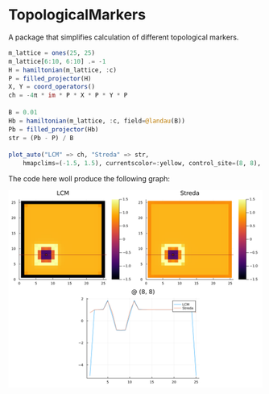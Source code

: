 # TopologicalMarkers

A package that simplifies calculation of different topological markers.

```julia
m_lattice = ones(25, 25)
m_lattice[6:10, 6:10] .= -1
H = hamiltonian(m_lattice, :c)
P = filled_projector(H)
X, Y = coord_operators()
ch = -4π * im * P * X * P * Y * P

B = 0.01
Hb = hamiltonian(m_lattice, :c, field=@landau(B))
Pb = filled_projector(Hb)
str = (Pb - P) / B

plot_auto("LCM" => ch, "Streda" => str, 
    hmapclims=(-1.5, 1.5), currentscolor=:yellow, control_site=(8, 8), markercolor=:brown)
```

The code here woll produce the following graph:

![](example.svg)